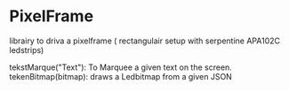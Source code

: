 # PixelFrame

librairy to driva a pixelframe ( rectangulair setup with serpentine APA102C ledstrips)

tekstMarque("Text"): To Marquee a given text on the screen.
tekenBitmap(bitmap): draws a Ledbitmap from a given JSON 
